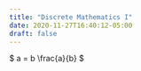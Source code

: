 ```yaml
---
title: "Discrete Mathematics I"
date: 2020-11-27T16:40:12-05:00
draft: false
---
```


$ a = b \frac{a}{b} $
